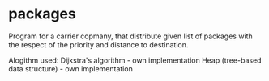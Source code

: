 # packages
Program for a carrier copmany, that distribute given list of packages with the respect of the priority and distance to destination.

Alogithm used:
Dijkstra's algorithm - own implementation
Heap (tree-based data structure) - own implementation